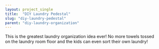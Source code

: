 ```yaml
---
layout: project_single
title:  "DIY Laundry Pedestal"
slug: "diy-laundry-pedestal"
parent: "diy-laundry-organization"
---
```

This is the greatest laundry organization idea ever!  No more towels tossed on the laundry room floor and the kids can even sort their own laundry!